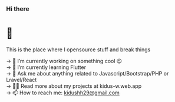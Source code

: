 ### Hi there <h1> 👋 </h1>

This is the place where I opensource stuff and break things 

-> 🔭  I’m currently working on something cool 😉 <br>
-> 🌱  I’m currently learning Flutter <br>
-> 💬  Ask me about anything related to Javascript/Bootstrap/PHP or Lravel/React <br>
-> 👨‍💻  Read more about my projects at kidus-w.web.app <br>
-> 📫 How to reach me: kidushh29@gmail.com <br>
